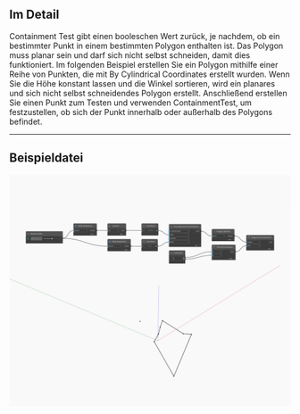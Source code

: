 ## Im Detail
Containment Test gibt einen booleschen Wert zurück, je nachdem, ob ein bestimmter Punkt in einem bestimmten Polygon enthalten ist. Das Polygon muss planar sein und darf sich nicht selbst schneiden, damit dies funktioniert. Im folgenden Beispiel erstellen Sie ein Polygon mithilfe einer Reihe von Punkten, die mit By Cylindrical Coordinates erstellt wurden. Wenn Sie die Höhe konstant lassen und die Winkel sortieren, wird ein planares und sich nicht selbst schneidendes Polygon erstellt. Anschließend erstellen Sie einen Punkt zum Testen und verwenden ContainmentTest, um festzustellen, ob sich der Punkt innerhalb oder außerhalb des Polygons befindet.
___
## Beispieldatei

![ContainmentTest](./Autodesk.DesignScript.Geometry.Polygon.ContainmentTest_img.jpg)

